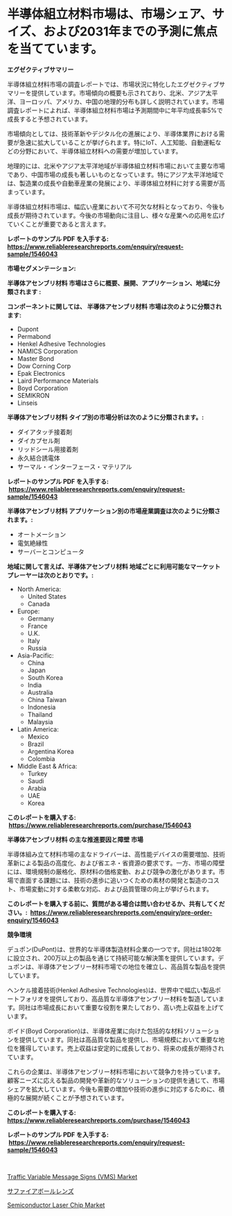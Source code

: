 <p><h1>半導体組立材料市場は、市場シェア、サイズ、および2031年までの予測に焦点を当てています。</h1></p><p><strong>エグゼクティブサマリー</strong></p>
<p><p>半導体組立材料市場の調査レポートでは、市場状況に特化したエグゼクティブサマリーを提供しています。市場傾向の概要も示されており、北米、アジア太平洋、ヨーロッパ、アメリカ、中国の地理的分布も詳しく説明されています。市場調査レポートによれば、半導体組立材料市場は予測期間中に年平均成長率5%で成長すると予想されています。</p><p>市場傾向としては、技術革新やデジタル化の進展により、半導体業界における需要が急速に拡大していることが挙げられます。特にIoT、人工知能、自動運転などの分野において、半導体組立材料への需要が増加しています。</p><p>地理的には、北米やアジア太平洋地域が半導体組立材料市場において主要な市場であり、中国市場の成長も著しいものとなっています。特にアジア太平洋地域では、製造業の成長や自動車産業の発展により、半導体組立材料に対する需要が高まっています。</p><p>半導体組立材料市場は、幅広い産業において不可欠な材料となっており、今後も成長が期待されています。今後の市場動向に注目し、様々な産業への応用を広げていくことが重要であると言えます。</p></p>
<p><strong>レポートのサンプル PDF を入手する: <a href="https://www.reliableresearchreports.com/enquiry/request-sample/1546043">https://www.reliableresearchreports.com/enquiry/request-sample/1546043</a></strong></p>
<p><strong>市場セグメンテーション:</strong></p>
<p><strong> 半導体アセンブリ材料 市場はさらに概要、展開、アプリケーション、地域に分類されます :</strong></p>
<p><strong>コンポーネントに関しては、 半導体アセンブリ材料 市場は次のように分類されます: &nbsp;</strong></p>
<p><ul><li>Dupont</li><li>Permabond</li><li>Henkel Adhesive Technologies</li><li>NAMICS Corporation</li><li>Master Bond</li><li>Dow Corning Corp</li><li>Epak Electronics</li><li>Laird Performance Materials</li><li>Boyd Corporation</li><li>SEMIKRON</li><li>Linseis</li></ul></p>
<p><strong> 半導体アセンブリ材料 タイプ別の市場分析は次のように分類されます。:</strong></p>
<p><ul><li>ダイアタッチ接着剤</li><li>ダイカプセル剤</li><li>リッドシール用接着剤</li><li>永久結合誘電体</li><li>サーマル・インターフェース・マテリアル</li></ul></p>
<p><strong>レポートのサンプル PDF を入手する: &nbsp;<a href="https://www.reliableresearchreports.com/enquiry/request-sample/1546043">https://www.reliableresearchreports.com/enquiry/request-sample/1546043</a></strong></p>
<p><strong> 半導体アセンブリ材料 アプリケーション別の市場産業調査は次のように分類されます。:</strong></p>
<p><ul><li>オートメーション</li><li>電気絶縁性</li><li>サーバーとコンピュータ</li></ul></p>
<p><strong>地域に関して言えば、半導体アセンブリ材料 地域ごとに利用可能なマーケットプレーヤーは次のとおりです。:</strong></p>
<p><ul>
    <li>
        North America:
        <ul>
            <li>United States</li>
            <li>Canada</li>
        </ul>
    </li>
    <li>
        Europe:
        <ul>
            <li>Germany</li>
            <li>France</li>
            <li>U.K.</li>
            <li>Italy</li>
            <li>Russia</li>
        </ul>
    </li>
    <li>
        Asia-Pacific:
        <ul>
            <li>China</li>
            <li>Japan</li>
            <li>South Korea</li>
            <li>India</li>
            <li>Australia</li>
            <li>China Taiwan</li>
            <li>Indonesia</li>
            <li>Thailand</li>
            <li>Malaysia</li>
        </ul>
    </li>
    <li>
        Latin America:
        <ul>
            <li>Mexico</li>
            <li>Brazil</li>
            <li>Argentina Korea</li>
            <li>Colombia</li>
        </ul>
    </li>
    <li>
        Middle East & Africa:
        <ul>
            <li>Turkey</li>
            <li>Saudi</li>
            <li>Arabia</li>
            <li>UAE</li>
            <li>Korea</li>
        </ul>
    </li>
    </ul></p>
<p><strong>このレポートを購入する: &nbsp;<a href="https://www.reliableresearchreports.com/purchase/1546043">https://www.reliableresearchreports.com/purchase/1546043</a></strong></p>
<p><strong>半導体アセンブリ材料 の主な推進要因と障壁 市場</strong></p>
<p><p>半導体組み立て材料市場の主なドライバーは、高性能デバイスの需要増加、技術革新による製品の高度化、および省エネ・省資源の要求です。一方、市場の障壁には、環境規制の厳格化、原材料の価格変動、および競争の激化があります。市場で直面する課題には、技術の進歩に追いつくための素材の開発と製造のコスト、市場変動に対する柔軟な対応、および品質管理の向上が挙げられます。</p></p>
<p><strong>このレポートを購入する前に、質問がある場合は問い合わせるか、共有してください。:&nbsp; <a href="https://www.reliableresearchreports.com/enquiry/pre-order-enquiry/1546043">https://www.reliableresearchreports.com/enquiry/pre-order-enquiry/1546043</a></strong></p>
<p><strong>競争環境</strong></p>
<p><p>デュポン(DuPont)は、世界的な半導体製造材料企業の一つです。同社は1802年に設立され、200万以上の製品を通じて持続可能な解決策を提供しています。デュポンは、半導体アセンブリー材料市場での地位を確立し、高品質な製品を提供しています。</p><p>ヘンケル接着技術(Henkel Adhesive Technologies)は、世界中で幅広い製品ポートフォリオを提供しており、高品質な半導体アセンブリー材料を製造しています。同社は市場成長において重要な役割を果たしており、高い売上収益を上げています。</p><p>ボイド(Boyd Corporation)は、半導体産業に向けた包括的な材料ソリューションを提供しています。同社は高品質な製品を提供し、市場規模において重要な地位を獲得しています。売上収益は安定的に成長しており、将来の成長が期待されています。</p><p>これらの企業は、半導体アセンブリー材料市場において競争力を持っています。顧客ニーズに応える製品の開発や革新的なソリューションの提供を通じて、市場シェアを拡大しています。今後も需要の増加や技術の進歩に対応するために、積極的な展開が続くことが予想されています。</p></p>
<p><strong>このレポートを購入する: &nbsp; <a href="https://www.reliableresearchreports.com/purchase/1546043">https://www.reliableresearchreports.com/purchase/1546043</a></strong></p>
<p><strong>レポートのサンプル PDF を入手する: &nbsp;<a href="https://www.reliableresearchreports.com/enquiry/request-sample/1546043">https://www.reliableresearchreports.com/enquiry/request-sample/1546043</a></strong><strong></strong></p>
<p>&nbsp;</p>
<p><p><a href="https://github.com/gamblestampleyjenny50m5sl6/Market-Research-Report-List-2/blob/main/traffic-variable-message-signs-vms-market.md">Traffic Variable Message Signs (VMS) Market</a></p><p><a href="https://github.com/nemesis2824/Market-Research-Report-List-1/blob/main/197845813252.md">サファイアボールレンズ</a></p><p><a href="https://github.com/nicholepatriciadoylenwnrjr0/Market-Research-Report-List-1/blob/main/semiconductor-laser-chip-market.md">Semiconductor Laser Chip Market</a></p></p>